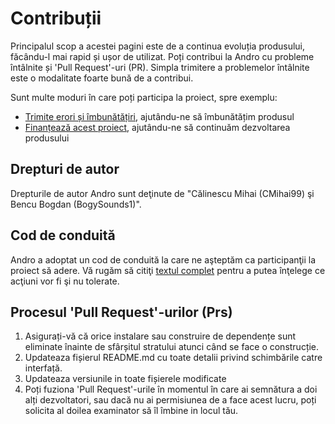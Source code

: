 # Contribuții

Principalul scop a acestei pagini este de a continua evoluția produsului, făcându-l mai rapid și ușor de utilizat. Poți contribui la Andro cu probleme întâlnite și 'Pull Request'-uri (PR). Simpla trimitere a problemelor întâlnite este o modalitate foarte bună de a contribui.

Sunt multe moduri în care poți participa la proiect, spre exemplu:

  - [Trimite erori și îmbunătățiri](https://github.com/CMihai99/andro/issues), ajutându-ne să îmbunătățim produsul
  - [Finanțează acest proiect](https://www.paypal.com/paypalme/Impulse884?locale.x=en_US), ajutându-ne să continuăm dezvoltarea produsului

## Drepturi de autor

Drepturile de autor Andro sunt deţinute de "Călinescu Mihai (CMihai99) şi Bencu Bogdan (BogySounds1)".

## Cod de conduită

Andro a adoptat un cod de conduită la care ne aşteptăm ca participanţii la proiect să adere. Vă rugăm să citiţi [textul complet](CODE_OF_CONDUCT.md) pentru a putea înţelege ce acţiuni vor fi şi nu tolerate.

## Procesul 'Pull Request'-urilor (Prs)

 1. Asigurați-vă că orice instalare sau construire de dependențe sunt eliminate înainte de sfârșitul stratului atunci când se face o construcție.
 2. Updateaza fișierul README.md cu toate detalii privind schimbările catre interfață.
 3. Updateaza versiunile in toate fișierele modificate
 4. Poți fuziona 'Pull Request'-urile în momentul în care ai semnătura a doi alți dezvoltatori, sau dacă nu ai permisiunea de a face acest lucru, poți solicita al doilea examinator să îl îmbine in locul tău.